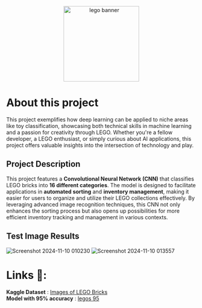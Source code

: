 
<p align="center">
    <img src="https://github.com/user-attachments/assets/da0109b9-1aa6-447b-9cf5-9d4fd4a992ff" alt="lego banner" height="200">
</p>

# About this project 
This project exemplifies how deep learning can be applied to niche areas like toy classification, showcasing both technical skills in machine learning and a passion for creativity through LEGO. Whether you're a fellow developer, a LEGO enthusiast, or simply curious about AI applications, this project offers valuable insights into the intersection of technology and play.

## Project Description

This project features a **Convolutional Neural Network (CNN)** that classifies LEGO bricks into **16 different categories**. The model is designed to facilitate applications in **automated sorting** and **inventory management**, making it easier for users to organize and utilize their LEGO collections effectively. By leveraging advanced image recognition techniques, this CNN not only enhances the sorting process but also opens up possibilities for more efficient inventory tracking and management in various contexts.

## Test Image Results

![Screenshot 2024-11-10 010230](https://github.com/user-attachments/assets/8b9aa16d-eadd-4465-ba38-264e24dc0f23)
![Screenshot 2024-11-10 013557](https://github.com/user-attachments/assets/ca5dff78-3021-4ad7-831c-a6190ccf0833)

# Links 🔗:
**Kaggle Dataset** : [Images of LEGO Bricks](https://www.kaggle.com/datasets/joosthazelzet/lego-brick-images) \
**Model with 95% accuracy** : [legos 95](https://drive.google.com/file/d/13LuV9sVNeApDJOtcoOrnc-8SDCnHwge_/view?usp=sharing)
